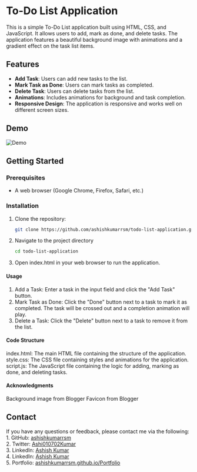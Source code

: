 # To-Do List Application

This is a simple To-Do List application built using HTML, CSS, and JavaScript. It allows users to add, mark as done, and delete tasks. The application features a beautiful background image with animations and a gradient effect on the task list items.

## Features

- **Add Task**: Users can add new tasks to the list.
- **Mark Task as Done**: Users can mark tasks as completed.
- **Delete Task**: Users can delete tasks from the list.
- **Animations**: Includes animations for background and task completion.
- **Responsive Design**: The application is responsive and works well on different screen sizes.

## Demo

![Demo](https://ashishkumarrsm.github.io/TODO_Using_html_css_js/)

## Getting Started

### Prerequisites

- A web browser (Google Chrome, Firefox, Safari, etc.)

### Installation

1. Clone the repository:
   ```bash
   git clone https://github.com/ashishkumarrsm/todo-list-application.git


2. Navigate to the project directory
   ````bash
   cd todo-list-application

3. Open index.html in your web browser to run the application.



#### Usage
1. Add a Task: Enter a task in the input field and click the "Add Task" button.
2. Mark Task as Done: Click the "Done" button next to a task to mark it as completed. The task will be crossed out and a completion animation will play.
3. Delete a Task: Click the "Delete" button next to a task to remove it from the list.

#### Code Structure
index.html: The main HTML file containing the structure of the application.
style.css: The CSS file containing styles and animations for the application.
script.js: The JavaScript file containing the logic for adding, marking as done, and deleting tasks.


#### Acknowledgments
Background image from Blogger
Favicon from Blogger

 #### <h2>Contact</h2>
  If you have any questions or feedback, please contact me via the following:
       1. GitHub: <a href="https://github.com/ashishkumarrsm">ashishkumarrsm</a><br>
       2. Twitter: <a href="https://x.com/Ashi010702Kumar">Ashi010702Kumar</a><br>
       3. LinkedIn: <a href="https://www.linkedin.com/in/ashish-kumar-476178259/">Ashish Kumar</a><br>
       4. LinkedIn: <a href="https://www.linkedin.com/in/ashish-kumar-476178259/">Ashish Kumar</a><br>
       5. Portfolio: <a href="https://ashishkumarrsm.github.io/Portfolio/"> ashishkumarrsm.github.io/Portfolio</a><br>
